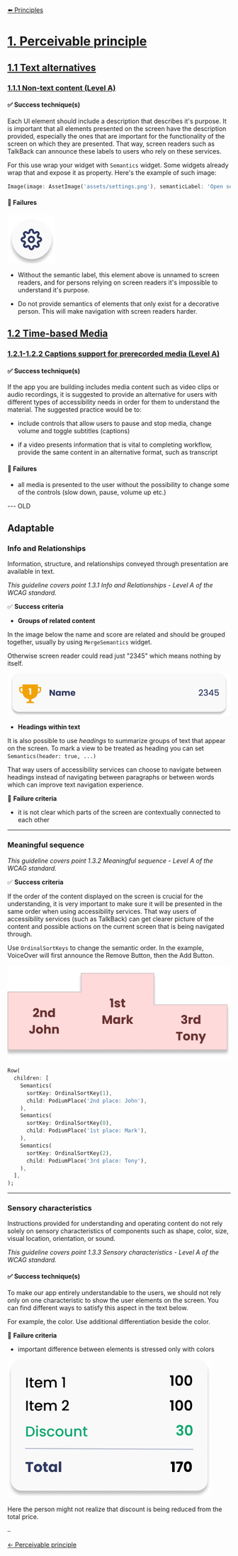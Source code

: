 [⬅️ Principles](../../accessibility_principles.md)

 # [1. Perceivable principle](../../principles/perceivable_principle.md#1-perceivable-principle)

 ## [1.1 Text alternatives](../../principles/perceivable_principle.md#11-text-alternatives)

### [1.1.1 Non-text content (Level A)](../../principles/perceivable_principle.md#111-non-text-content-level-a)

#### ✅ Success technique(s)

Each UI element should include a description that describes it's purpose. It is important that all elements presented on the screen have the description provided, especially the ones that are important for the functionality of the screen on which they are presented. That way, screen readers such as TalkBack can announce these labels to users who rely on these services.

For this use wrap your widget with `Semantics` widget. Some widgets already wrap that and expose it as property. Here's the example of such image:

```dart
Image(image: AssetImage('assets/settings.png'), semanticLabel: 'Open settings')
```

#### 🚫 Failures

![](/resources/images/settings_icon.png)

- Without the semantic label, this element above is unnamed to screen readers, and for persons relying on screen readers it's impossible to understand it's purpose.

- Do not provide semantics of elements that only exist for a decorative person. This will make navigation with screen readers harder.

## [1.2 Time-based Media](../../principles/perceivable_principle.md#12-time-based-media)

### [1.2.1-1.2.2 Captions support for prerecorded media (Level A)](../../principles/perceivable_principle.md#121-122-captions-support-for-prerecorded-media-level-a)

#### ✅ Success technique(s)

If the app you are building includes media content such as video clips or audio recordings, it is suggested to provide an alternative for users with different types of accessibility needs in order for them to understand the material. The suggested practice would be to:

- include controls that allow users to pause and stop media, change volume and toggle subtitles (captions)

- if a video presents information that is vital to completing workflow, provide the same content in an alternative format, such as transcript

#### 🚫 Failures

- all media is presented to the user without the possibility to change some of the controls (slow down, pause, volume up etc.)

--- OLD

## Adaptable

### Info and Relationships

Information, structure, and relationships conveyed through presentation are available in text.

*This guideline covers point 1.3.1 Info and Relationships - Level A of the WCAG standard.*

:white_check_mark: **Success criteria**

- **Groups of related content**

In the image below the name and score are related and should be grouped together, usually by using `MergeSemantics` widget.

Otherwise screen reader could read just "2345" which means nothing by itself.

![](/resources/images/score_row.png)

- **Headings within text**

It is also possible to use _headings_ to summarize groups of text that appear on the screen. To mark a view to be treated as heading you can set `Semantics(header: true, ...)` 

That way users of accessibility services can choose to navigate between headings instead of navigating between paragraphs or between words which can improve text navigation experience.

:no_entry_sign: **Failure criteria**

- it is not clear which parts of the screen are contextually connected to each other

---

### Meaningful sequence

*This guideline covers point 1.3.2 Meaningful sequence - Level A of the WCAG standard.*

:white_check_mark: **Success criteria**

If the order of the content displayed on the screen is crucial for the understanding, it is very important to make sure it will be presented in the same order when using accessibility services. That way users of accessibility services (such as TalkBack) can get clearer picture of the content and possible actions on the current screen that is being navigated through.

Use `OrdinalSortKeys` to change the semantic order. In the example, VoiceOver will first announce the Remove Button, then the Add Button.


![](/resources/images/podium.png)

```dart
Row(
  children: [
    Semantics(
      sortKey: OrdinalSortKey(1),
      child: PodiumPlace('2nd place: John'),
    ),
    Semantics(
      sortKey: OrdinalSortKey(0),
      child: PodiumPlace('1st place: Mark'),
    ),
    Semantics(
      sortKey: OrdinalSortKey(2),
      child: PodiumPlace('3rd place: Tony'),
    ),
  ],
);
```

---

### Sensory characteristics

Instructions provided for understanding and operating content do not rely solely on sensory characteristics of components such as shape, color, size, visual location, orientation, or sound.

*This guideline covers point 1.3.3 Sensory characteristics - Level A of the WCAG standard.*
#### ✅ Success technique(s)

To make our app entirely understandable to the users, we should not rely only on one characteristic to show the user elements on the screen. You can find different ways to satisfy this aspect in the text below.

For example, the color. Use additional differentiation beside the color.

:no_entry_sign: **Failure criteria**

- important difference between elements is stressed only with colors

![](/resources/images/bill.png)

Here the person might not realize that discount is being reduced from the total price.

⎯

[← Perceivable principle](../../principles/perceivable_principle.md "Perceivable principle")

